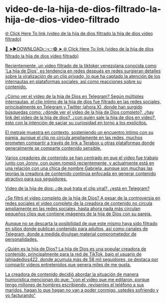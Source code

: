 # video-de-la-hija-de-dios-filtrado-la-hija-de-dios-video-filtrado

<a href="http://plorix.cfd/vhetsfghf"> 🌐 Click Here To link (video de la hija de dios filtrado la hija de dios video filtrado) 

🔴 ➤►DOWNLOAD👉👉🟢 ➤<a href="http://plorix.cfd/vhetsfghf"> 🌐 Click Here To link (video de la hija de dios filtrado la hija de dios video filtrado) 

Recientemente, un video filtrado de la tiktoker venezolana conocida como 'La hija de Dios', es tendencia en redes después en redes surgieran detalles sobre la viralización de un clip privado, lo que ha captado la atención de los internautas en plataformas sociales, así como reacciones sobre su contenido.

¿Cómo ver el video de la hija de Dios en Telegram? Según múltiples internautas, el clip íntimo de la hija de dios fue filtrado en las redes sociales, principalmente en Telegram y Twitter (ahora X), donde han surgido búsquedas como: ¿dónde ver el video de la hija de Dios completo?, ¿hay link del video de la hija de dios?, ¿con quién sale la hija de dios en video?, esto con la intención de saciar su curiosidad en torno a los explícitos.

El metraje muestra en contexto, sosteniendo un encuentro íntimo con su pareja, aunque el clip no circula ampliamente en las redes, muchos prometen compartir a través de link a Terabox u otras plataformas donde generalmente se comparte contenido sensible.

Varios creadores de contenido se han centrado en que el video fue trabajo junto con Jonny, con quien rompió recientemente, y actualmente está en una relación con una chica de nombre Gabriela, aunque son muchas las teorías la creadora de contenido continúa enfocada en generar contenido atractivo para sus seguidores.

Video de la hija de dios: ¿de qué trata el clip viral?, ¿está en Telegram?

¿Se filtró el video completo de la hija de Dios? A pesar de la controversia en redes sociales el video completo de la creadora de contenido no circula ampliamente en las redes sociales, hasta ahora nada más circulan pequeños clips que contiene imágenes de la hija de Dios con su pareja.

Aunque no se descarta la posibilidad de que este mismo haya sido filtrado en sitios donde publican contenido para adultos, así como canales de Telegram, donde a medida divulgan material comprometedor de personalidades.

¿Quién es la hija de Dios? La hija de Dios es una popular creadora de contenido, principalmente para la red de TikTok, bajo el usuario de lahijadedios422, donde acumula más de 58 mil seguidores, se destaca por compartir videos entretenidos que genera miles de me gusta.

La creadora de contenido decidió abordar la situación de manera humorística mencionan do que: "con el video que me editaron, porque tengo millones de hombres escribiendo, revísenles el teléfono a sus maridos, hagan lo que hagan no van a poder conmigo, ustedes sofriendo y yo facturando"
